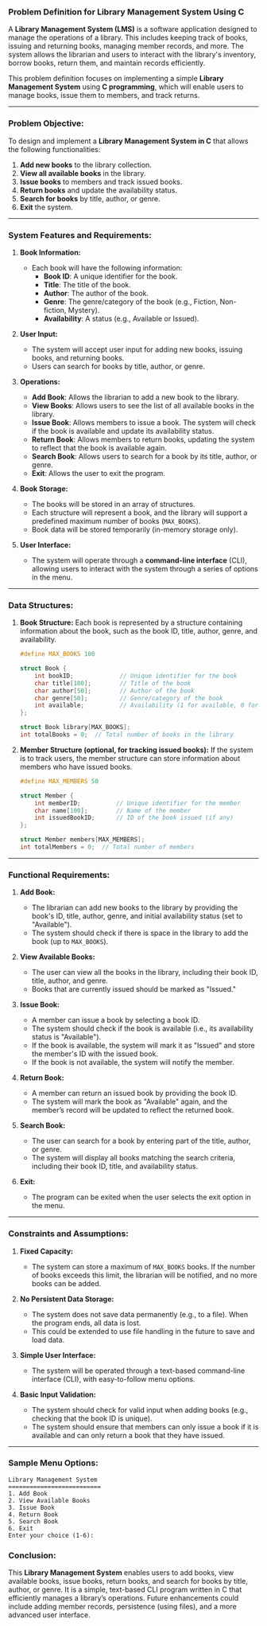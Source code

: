 ### **Problem Definition for Library Management System Using C**

A **Library Management System (LMS)** is a software application designed to manage the operations of a library. This includes keeping track of books, issuing and returning books, managing member records, and more. The system allows the librarian and users to interact with the library's inventory, borrow books, return them, and maintain records efficiently.

This problem definition focuses on implementing a simple **Library Management System** using **C programming**, which will enable users to manage books, issue them to members, and track returns.

---

### **Problem Objective:**

To design and implement a **Library Management System in C** that allows the following functionalities:
1. **Add new books** to the library collection.
2. **View all available books** in the library.
3. **Issue books** to members and track issued books.
4. **Return books** and update the availability status.
5. **Search for books** by title, author, or genre.
6. **Exit** the system.

---

### **System Features and Requirements:**

1. **Book Information:**
   - Each book will have the following information:
     - **Book ID**: A unique identifier for the book.
     - **Title**: The title of the book.
     - **Author**: The author of the book.
     - **Genre**: The genre/category of the book (e.g., Fiction, Non-fiction, Mystery).
     - **Availability**: A status (e.g., Available or Issued).
   
2. **User Input:**
   - The system will accept user input for adding new books, issuing books, and returning books.
   - Users can search for books by title, author, or genre.
   
3. **Operations:**
   - **Add Book**: Allows the librarian to add a new book to the library.
   - **View Books**: Allows users to see the list of all available books in the library.
   - **Issue Book**: Allows members to issue a book. The system will check if the book is available and update its availability status.
   - **Return Book**: Allows members to return books, updating the system to reflect that the book is available again.
   - **Search Book**: Allows users to search for a book by its title, author, or genre.
   - **Exit**: Allows the user to exit the program.

4. **Book Storage:**
   - The books will be stored in an array of structures.
   - Each structure will represent a book, and the library will support a predefined maximum number of books (`MAX_BOOKS`).
   - Book data will be stored temporarily (in-memory storage only).

5. **User Interface:**
   - The system will operate through a **command-line interface** (CLI), allowing users to interact with the system through a series of options in the menu.

---

### **Data Structures:**

1. **Book Structure:**
   Each book is represented by a structure containing information about the book, such as the book ID, title, author, genre, and availability.

   ```c
   #define MAX_BOOKS 100

   struct Book {
       int bookID;             // Unique identifier for the book
       char title[100];        // Title of the book
       char author[50];        // Author of the book
       char genre[50];         // Genre/category of the book
       int available;          // Availability (1 for available, 0 for issued)
   };

   struct Book library[MAX_BOOKS];
   int totalBooks = 0;  // Total number of books in the library
   ```

2. **Member Structure (optional, for tracking issued books):**
   If the system is to track users, the member structure can store information about members who have issued books.

   ```c
   #define MAX_MEMBERS 50

   struct Member {
       int memberID;          // Unique identifier for the member
       char name[100];        // Name of the member
       int issuedBookID;      // ID of the book issued (if any)
   };

   struct Member members[MAX_MEMBERS];
   int totalMembers = 0;  // Total number of members
   ```

---

### **Functional Requirements:**

1. **Add Book:**
   - The librarian can add new books to the library by providing the book's ID, title, author, genre, and initial availability status (set to "Available").
   - The system should check if there is space in the library to add the book (up to `MAX_BOOKS`).

2. **View Available Books:**
   - The user can view all the books in the library, including their book ID, title, author, and genre.
   - Books that are currently issued should be marked as "Issued."

3. **Issue Book:**
   - A member can issue a book by selecting a book ID.
   - The system should check if the book is available (i.e., its availability status is "Available").
   - If the book is available, the system will mark it as "Issued" and store the member's ID with the issued book.
   - If the book is not available, the system will notify the member.

4. **Return Book:**
   - A member can return an issued book by providing the book ID.
   - The system will mark the book as "Available" again, and the member’s record will be updated to reflect the returned book.

5. **Search Book:**
   - The user can search for a book by entering part of the title, author, or genre.
   - The system will display all books matching the search criteria, including their book ID, title, and availability status.

6. **Exit:**
   - The program can be exited when the user selects the exit option in the menu.

---

### **Constraints and Assumptions:**

1. **Fixed Capacity:**
   - The system can store a maximum of `MAX_BOOKS` books. If the number of books exceeds this limit, the librarian will be notified, and no more books can be added.

2. **No Persistent Data Storage:**
   - The system does not save data permanently (e.g., to a file). When the program ends, all data is lost.
   - This could be extended to use file handling in the future to save and load data.

3. **Simple User Interface:**
   - The system will be operated through a text-based command-line interface (CLI), with easy-to-follow menu options.

4. **Basic Input Validation:**
   - The system should check for valid input when adding books (e.g., checking that the book ID is unique).
   - The system should ensure that members can only issue a book if it is available and can only return a book that they have issued.

---

### **Sample Menu Options:**

```
Library Management System
==========================
1. Add Book
2. View Available Books
3. Issue Book
4. Return Book
5. Search Book
6. Exit
Enter your choice (1-6):
```
 
 

### **Conclusion:**

This **Library Management System** enables users to add books, view available books, issue books, return books, and search for books by title, author, or genre. It is a simple, text-based CLI program written in C that efficiently manages a library’s operations. Future enhancements could include adding member records, persistence (using files), and a more advanced user interface.